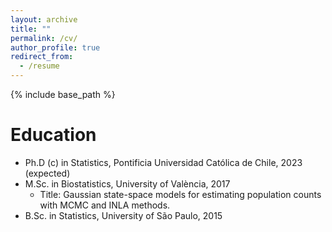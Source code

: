 ```yaml
---
layout: archive
title: ""
permalink: /cv/
author_profile: true
redirect_from:
  - /resume
---
```


{% include base_path %}

Education
======
* Ph.D (c) in Statistics, Pontificia Universidad Católica de Chile, 2023 (expected)
* M.Sc. in Biostatistics, University of València, 2017
  * Title: Gaussian state-space models for estimating population counts with MCMC and INLA methods.
* B.Sc. in Statistics, University of São Paulo, 2015
